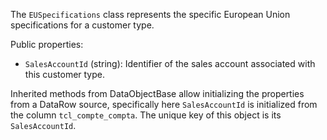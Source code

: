 The `EUSpecifications` class represents the specific European Union specifications for a customer type.

Public properties:
- `SalesAccountId` (string): Identifier of the sales account associated with this customer type.

Inherited methods from DataObjectBase allow initializing the properties from a DataRow source, specifically here `SalesAccountId` is initialized from the column `tcl_compte_compta`.
The unique key of this object is its `SalesAccountId`.